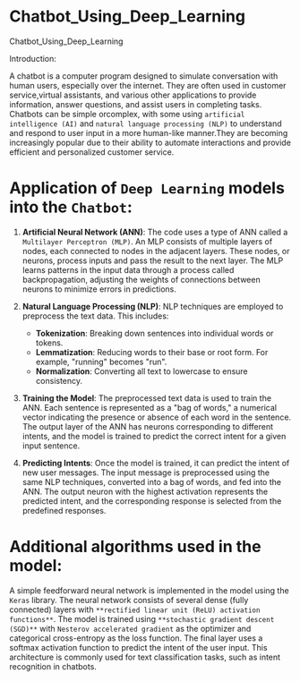 # Chatbot_Using_Deep_Learning
Chatbot_Using_Deep_Learning

Introduction:

A chatbot is a computer program designed to simulate conversation with human users, especially over the internet. They are often used in customer service,virtual assistants, and various other applications to provide information, answer questions, and assist users in completing tasks. Chatbots can be simple orcomplex, with some using `artificial intelligence (AI)` and `natural language processing (NLP)` to understand and respond to user input in a more human-like manner.They are becoming increasingly popular due to their ability to automate interactions and provide efficient and personalized customer service.

# Application of `Deep Learning` models into the `Chatbot`:

1. **Artificial Neural Network (ANN)**: The code uses a type of ANN called a `Multilayer Perceptron (MLP)`. An MLP consists of multiple layers of nodes, each connected to nodes in the adjacent layers. These nodes, or neurons, process inputs and pass the result to the next layer. The MLP learns patterns in the input data through a process called backpropagation, adjusting the weights of connections between neurons to minimize errors in predictions.


2. **Natural Language Processing (NLP)**: NLP techniques are employed to preprocess the text data. This includes:
   - **Tokenization**: Breaking down sentences into individual words or tokens.
   - **Lemmatization**: Reducing words to their base or root form. For example, "running" becomes "run".
   - **Normalization**: Converting all text to lowercase to ensure consistency.


3. **Training the Model**: The preprocessed text data is used to train the ANN. Each sentence is represented as a "bag of words," a numerical vector indicating the presence or absence of each word in the sentence. The output layer of the ANN has neurons corresponding to different intents, and the model is trained to predict the correct intent for a given input sentence.


4. **Predicting Intents**: Once the model is trained, it can predict the intent of new user messages. The input message is preprocessed using the same NLP techniques, converted into a bag of words, and fed into the ANN. The output neuron with the highest activation represents the predicted intent, and the corresponding response is selected from the predefined responses.

# Additional algorithms used in the model:

A simple feedforward neural network is implemented in the model using the `Keras` library. The neural network consists of several dense (fully connected) layers with `**rectified linear unit (ReLU) activation functions**`. The model is trained using `**stochastic gradient descent (SGD)**` with `Nesterov accelerated gradient` as the optimizer and categorical cross-entropy as the loss function. The final layer uses a softmax activation function to predict the intent of the user input. This architecture is commonly used for text classification tasks, such as intent recognition in chatbots.
